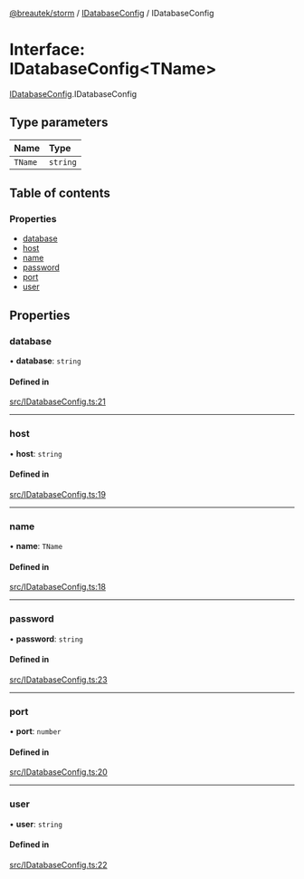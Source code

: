 [@breautek/storm](../README.md) / [IDatabaseConfig](../modules/IDatabaseConfig.md) / IDatabaseConfig

# Interface: IDatabaseConfig<TName\>

[IDatabaseConfig](../modules/IDatabaseConfig.md).IDatabaseConfig

## Type parameters

| Name | Type |
| :------ | :------ |
| `TName` | `string` |

## Table of contents

### Properties

- [database](IDatabaseConfig.IDatabaseConfig-1.md#database)
- [host](IDatabaseConfig.IDatabaseConfig-1.md#host)
- [name](IDatabaseConfig.IDatabaseConfig-1.md#name)
- [password](IDatabaseConfig.IDatabaseConfig-1.md#password)
- [port](IDatabaseConfig.IDatabaseConfig-1.md#port)
- [user](IDatabaseConfig.IDatabaseConfig-1.md#user)

## Properties

### database

• **database**: `string`

#### Defined in

[src/IDatabaseConfig.ts:21](https://github.com/breautek/storm/blob/012dd73/src/IDatabaseConfig.ts#L21)

___

### host

• **host**: `string`

#### Defined in

[src/IDatabaseConfig.ts:19](https://github.com/breautek/storm/blob/012dd73/src/IDatabaseConfig.ts#L19)

___

### name

• **name**: `TName`

#### Defined in

[src/IDatabaseConfig.ts:18](https://github.com/breautek/storm/blob/012dd73/src/IDatabaseConfig.ts#L18)

___

### password

• **password**: `string`

#### Defined in

[src/IDatabaseConfig.ts:23](https://github.com/breautek/storm/blob/012dd73/src/IDatabaseConfig.ts#L23)

___

### port

• **port**: `number`

#### Defined in

[src/IDatabaseConfig.ts:20](https://github.com/breautek/storm/blob/012dd73/src/IDatabaseConfig.ts#L20)

___

### user

• **user**: `string`

#### Defined in

[src/IDatabaseConfig.ts:22](https://github.com/breautek/storm/blob/012dd73/src/IDatabaseConfig.ts#L22)
